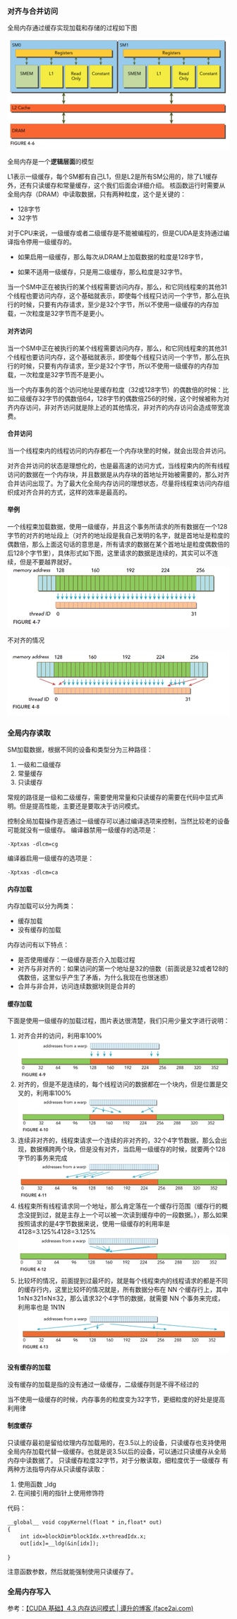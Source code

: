 ### 对齐与合并访问

全局内存通过缓存实现加载和存储的过程如下图

![1-1](imags/1-1.png)

全局内存是一个**逻辑层面**的模型

L1表示一级缓存，每个SM都有自己L1，但是L2是所有SM公用的，除了L1缓存外，还有只读缓存和常量缓存，这个我们后面会详细介绍。
核函数运行时需要从全局内存（DRAM）中读取数据，只有两种粒度，这个是关键的：

- 128字节
- 32字节

对于CPU来说，一级缓存或者二级缓存是不能被编程的，但是CUDA是支持通过编译指令停用一级缓存的。

- 如果启用一级缓存，那么每次从DRAM上加载数据的粒度是128字节，

- 如果不适用一级缓存，只是用二级缓存，那么粒度是32字节。

当一个SM中正在被执行的某个线程需要访问内存，那么，和它同线程束的其他31个线程也要访问内存，这个基础就表示，即使每个线程只访问一个字节，那么在执行的时候，只要有内存请求，至少是32个字节，所以不使用一级缓存的内存加载，一次粒度是32字节而不是更小。

#### 对齐访问

当一个SM中正在被执行的某个线程需要访问内存，那么，和它同线程束的其他31个线程也要访问内存，这个基础就表示，即使每个线程只访问一个字节，那么在执行的时候，只要有内存请求，至少是32个字节，所以不使用一级缓存的内存加载，一次粒度是32字节而不是更小。

当一个内存事务的首个访问地址是缓存粒度（32或128字节）的偶数倍的时候：比如二级缓存32字节的偶数倍64，128字节的偶数倍256的时候，这个时候被称为对齐内存访问，非对齐访问就是除上述的其他情况，非对齐的内存访问会造成带宽浪费。

#### 合并访问

当一个线程束内的线程访问的内存都在一个内存块里的时候，就会出现合并访问。

对齐合并访问的状态是理想化的，也是最高速的访问方式，当线程束内的所有线程访问的数据在一个内存块，并且数据是从内存块的首地址开始被需要的，那么对齐合并访问出现了。为了最大化全局内存访问的理想状态，尽量将线程束访问内存组织成对齐合并的方式，这样的效率是最高的。

#### 举例

一个线程束加载数据，使用一级缓存，并且这个事务所请求的所有数据在一个128字节的对齐的地址段上（对齐的地址段是我自己发明的名字，就是首地址是粒度的偶数倍，那么上面这句话的意思是，所有请求的数据在某个首地址是粒度偶数倍的后128个字节里），具体形式如下图，这里请求的数据是连续的，其实可以不连续，但是不要越界就好。
![4-6](imags/4-6.png)

不对齐的情况

![4-8](imags/4-8.png)

### 全局内存读取

SM加载数据，根据不同的设备和类型分为三种路径：

1. 一级和二级缓存
2. 常量缓存
3. 只读缓存

常规的路径是一级和二级缓存，需要使用常量和只读缓存的需要在代码中显式声明。但是提高性能，主要还是要取决于访问模式。

控制全局加载操作是否通过一级缓存可以通过编译选项来控制，当然比较老的设备可能就没有一级缓存。
编译器禁用一级缓存的选项是：

```shell
-Xptxas -dlcm=cg
```

编译器启用一级缓存的选项是：

```shell
-Xptxas -dlcm=ca
```

#### 内存加载

内存加载可以分为两类：

- 缓存加载
- 没有缓存的加载

内存访问有以下特点：

- 是否使用缓存：一级缓存是否介入加载过程
- 对齐与非对齐的：如果访问的第一个地址是32的倍数（前面说是32或者128的偶数倍，这里似乎产生了矛盾，为什么我现在也很迷惑）
- 合并与非合并，访问连续数据块则是合并的

#### 缓存加载

下面是使用一级缓存的加载过程，图片表达很清楚，我们只用少量文字进行说明：

1. 对齐合并的访问，利用率100%
   ![4-9](imags/4-9.png)
2. 对齐的，但是不是连续的，每个线程访问的数据都在一个块内，但是位置是交叉的，利用率100%
   ![4-10](imags/4-10.png)
3. 连续非对齐的，线程束请求一个连续的非对齐的，32个4字节数据，那么会出现，数据横跨两个块，但是没有对齐，当启用一级缓存的时候，就要两个128字节的事务来完成
   ![4-11](imags/4-11.png)
4. 线程束所有线程请求同一个地址，那么肯定落在一个缓存行范围（缓存行的概念没提到过，就是主存上一个可以被一次读到缓存中的一段数据。），那么如果按照请求的是4字节数据来说，使用一级缓存的利用率是 4128=3.125%4128=3.125%
   ![4-12](imags/4-12.png)
5. 比较坏的情况，前面提到过最坏的，就是每个线程束内的线程请求的都是不同的缓存行内，这里比较坏的情况就是，所有数据分布在 NN 个缓存行上，其中 1≤N≤321≤N≤32，那么请求32个4字节的数据，就需要 NN 个事务来完成，利用率也是 1N1N
   ![4-13](imags/4-13.png)

#### 没有缓存的加载

没有缓存的加载是指的没有通过一级缓存，二级缓存则是不得不经过的

当不使用一级缓存的时候，内存事务的粒度变为32字节，更细粒度的好处是提高利用律

#### 制度缓存

只读缓存最初是留给纹理内存加载用的，在3.5以上的设备，只读缓存也支持使用全局内存加载代替一级缓存。也就是说3.5以后的设备，可以通过只读缓存从全局内存中读数据了。
只读缓存粒度32字节，对于分散读取，细粒度优于一级缓存
有两种方法指导内存从只读缓存读取：

1. 使用函数 _ldg
2. 在间接引用的指针上使用修饰符

代码：

```
__global__ void copyKernel(float * in,float* out)
{
    int idx=blockDim*blockIdx.x+threadIdx.x;
    out[idx]=__ldg(&in[idx]);

}
```



注意函数参数，然后就能强制使用只读缓存了。

### 全局内存写入



参考：[【CUDA 基础】4.3 内存访问模式 | 谭升的博客 (face2ai.com)](https://face2ai.com/CUDA-F-4-3-内存访问模式/)